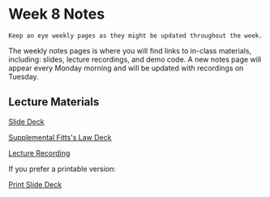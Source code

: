 Week 8 Notes
============================

```{note}
Keep an eye weekly pages as they might be updated throughout the week.
```

The weekly notes pages is where you will find links to in-class materials, including: slides, lecture recordings, and demo code. A new notes page will appear every Monday morning and will be updated with recordings on Tuesday.

## Lecture Materials


[Slide Deck](http://inf133.markbaldw.in/slides/slides.html?file=wk8.html)

[Supplemental Fitts's Law Deck](http://inf133.markbaldw.in/resources/fittslaw.pdf)

[Lecture Recording]()

If you prefer a printable version:

[Print Slide Deck](http://inf133.markbaldw.in/slides/slides.html?file=wk8.html?print-pdf)


